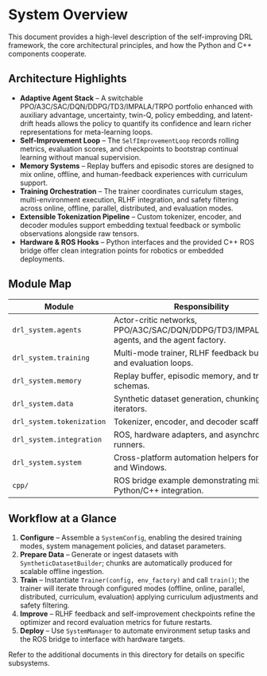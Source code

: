 # System Overview

This document provides a high-level description of the self-improving DRL framework, the
core architectural principles, and how the Python and C++ components cooperate.

## Architecture Highlights

- **Adaptive Agent Stack** – A switchable PPO/A3C/SAC/DQN/DDPG/TD3/IMPALA/TRPO
  portfolio enhanced with auxiliary advantage, uncertainty, twin-Q, policy
  embedding, and latent-drift heads allows the policy to quantify its confidence
  and learn richer representations for meta-learning loops.
- **Self-Improvement Loop** – The `SelfImprovementLoop` records rolling metrics, evaluation
  scores, and checkpoints to bootstrap continual learning without manual supervision.
- **Memory Systems** – Replay buffers and episodic stores are designed to mix online,
  offline, and human-feedback experiences with curriculum support.
- **Training Orchestration** – The trainer coordinates curriculum stages, multi-environment
  execution, RLHF integration, and safety filtering across online, offline, parallel,
  distributed, and evaluation modes.
- **Extensible Tokenization Pipeline** – Custom tokenizer, encoder, and decoder modules
  support embedding textual feedback or symbolic observations alongside raw tensors.
- **Hardware & ROS Hooks** – Python interfaces and the provided C++ ROS bridge offer clean
  integration points for robotics or embedded deployments.

## Module Map

| Module | Responsibility |
| --- | --- |
| `drl_system.agents` | Actor-critic networks, PPO/A3C/SAC/DQN/DDPG/TD3/IMPALA/TRPO agents, and the agent factory. |
| `drl_system.training` | Multi-mode trainer, RLHF feedback buffers, and evaluation loops. |
| `drl_system.memory` | Replay buffer, episodic memory, and transition schemas. |
| `drl_system.data` | Synthetic dataset generation, chunking, and iterators. |
| `drl_system.tokenization` | Tokenizer, encoder, and decoder scaffolding. |
| `drl_system.integration` | ROS, hardware adapters, and asynchronous runners. |
| `drl_system.system` | Cross-platform automation helpers for Linux and Windows. |
| `cpp/` | ROS bridge example demonstrating mixed Python/C++ integration. |

## Workflow at a Glance

1. **Configure** – Assemble a `SystemConfig`, enabling the desired training modes,
   system management policies, and dataset parameters.
2. **Prepare Data** – Generate or ingest datasets with `SyntheticDatasetBuilder`; chunks
   are automatically produced for scalable offline ingestion.
3. **Train** – Instantiate `Trainer(config, env_factory)` and call `train()`; the trainer
   will iterate through configured modes (offline, online, parallel, distributed,
   curriculum, evaluation) applying curriculum adjustments and safety filtering.
4. **Improve** – RLHF feedback and self-improvement checkpoints refine the optimizer and
   record evaluation metrics for future restarts.
5. **Deploy** – Use `SystemManager` to automate environment setup tasks and the ROS bridge
   to interface with hardware targets.

Refer to the additional documents in this directory for details on specific subsystems.
